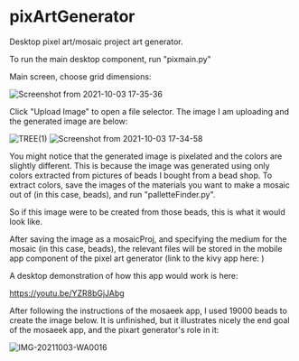 # pixArtGenerator
Desktop pixel art/mosaic project art generator.

To run the main desktop component, run "pixmain.py"

Main screen, choose grid dimensions:

![Screenshot from 2021-10-03 17-35-36](https://user-images.githubusercontent.com/34250945/135764851-4fb8c82f-c124-4867-8985-97d969b45b94.png)

Click "Upload Image" to open a file selector. The image I am uploading and the generated image are below:

![TREE(1)](https://user-images.githubusercontent.com/34250945/135765044-0dde937a-603b-44e2-9b2d-9645eb6f3363.jpg) ![Screenshot from 2021-10-03 17-34-58](https://user-images.githubusercontent.com/34250945/135765087-b48afb96-ad9f-42a1-8b70-4c21dffc4a6a.png)

You might notice that the generated image is pixelated and the colors are slightly different. This is because the image was generated using only colors extracted from pictures of beads I bought from a bead shop. To extract colors, save the images of the materials you want to make a mosaic out of (in this case, beads), and run "palletteFinder.py". 

So if this image were to be created from those beads, this is what it would look like.

After saving the image as a mosaicProj, and specifying the medium for the mosaic (in this case, beads), the relevant files will be stored in the mobile app component of the pixel art generator (link to the kivy app here: )

A desktop demonstration of how this app would work is here:

https://youtu.be/YZR8bGjJAbg

After following the instructions of the mosaeek app, I used 19000 beads to create the image below. It is unfinished, but it illustrates nicely the end goal of the mosaeek app, and the pixart generator's role in it:

![IMG-20211003-WA0016](https://user-images.githubusercontent.com/34250945/135767214-551151e6-c92d-4802-93e1-21a9dd8f5ee8.jpg)


